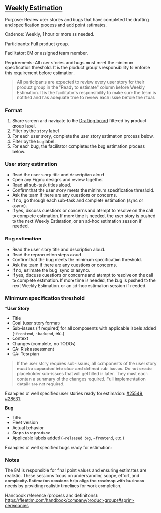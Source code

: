 ## [Weekly Estimation](https://fleetdm.com/handbook/company/product-groups#sprint-ceremonies) 

Purpose: Review user stories and bugs that have completed the drafting and specification process and add point estimates.

Cadence: Weekly, 1 hour or more as needed.

Participants: Full product group.

Facilitator: EM or assigned team member.

Requirements: All user stories and bugs must meet the minimum specification threshold. It is the product group's responsibility to enforce this requirement before estimation.

> All participants are expected to review every user story for their product group in the "Ready to estimate" column before Weekly Estimation. It is the facilitator's responsibility to make sure the team is notified and has adequate time to review each issue before the ritual.

### Format
1. Share screen and navigate to the [Drafting board](https://github.com/orgs/fleetdm/projects/67) filtered by product group label.
2. Filter by the `story` label. 
3. For each user story, complete the user story estimation process below. 
4. Filter by the `bug` label. 
5. For each bug, the facilitator completes the bug estimation process below.

### User story estimation
- Read the user story title and description aloud. 
- Open any Figma designs and review together. 
- Read all sub-task titles aloud. 
- Confirm that the user story meets the minimum specification threshold.
- Ask the team if there are any questions or concerns. 
- If no, go through each sub-task and complete estimation (sync or async).
- If yes, discuss questions or concerns and atempt to resolve on the call to complete estimation. If more time is needed, the user story is pushed to the next Weekly Estimation, or an ad-hoc estimation session if needed.

### Bug estimation
- Read the user story title and description aloud.
- Read the reproduction steps aloud. 
- Confirm that the bug meets the minimum specification threshold.
- Ask the team if there are any questions or concerns.
- If no, estimate the bug (sync or async). 
- If yes, discuss questions or concerns and atempt to resolve on the call to complete estimation. If more time is needed, the bug is pushed to the next Weekly Estimation, or an ad-hoc estimation session if needed.

### Minimum specification threshold

***User Story**
- Title
- Goal (user story format)
- Sub-issues (if required) for all components with applicable labels added (`~frontend`, `~backend`, etc.) 
- Context
- Changes (complete, no TODOs)
- QA: Risk assessment
- QA: Test plan

> If the user story requires sub-issues, all components of the user story must be separated into clear and defined sub-issues. Do not create placeholder sub-issues that will get filled in later. They must each contain a summary of the changes required. Full implementation details are not required.

Examples of well specified user stories ready for estimation: [#25549](https://github.com/fleetdm/fleet/issues/25549), [#28631](https://github.com/fleetdm/fleet/issues/28631).

**Bug**
- Title
- Fleet version
- Actual behavior 
- Steps to reproduce
- Applicable labels added (`~released bug`, `~frontend`, etc.)

Examples of well specified bugs ready for estimation: 

### Notes
The EM is responsible for final point values and ensuring estimates are realistic. These sessions focus on understanding scope, effort, and complexity. Estimation sessions help align the roadmap with business needs by providing realistic timelines for work completion.

Handbook reference (process and definitions): https://fleetdm.com/handbook/company/product-groups#sprint-ceremonies